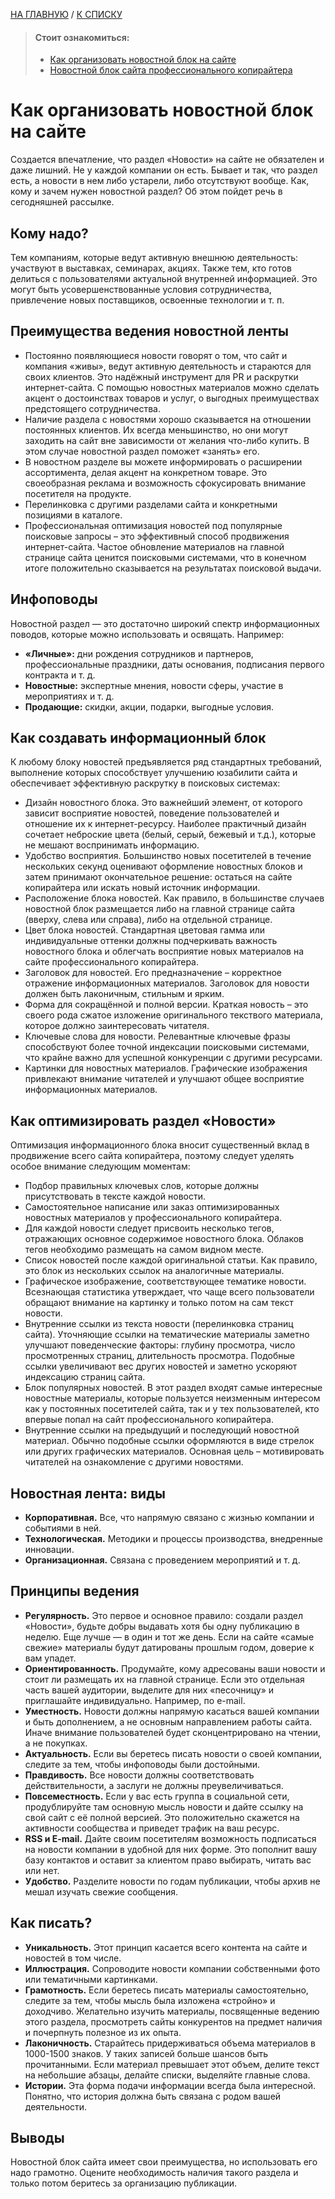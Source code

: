 [НА ГЛАВНУЮ](../../README.md) / [К СПИСКУ](../elem_of_interface.md)

> #### Стоит ознакомиться:
>
> - [Как организовать новостной блок на сайте](https://www.setup.ru/client/subscription/355)
> - [Новостной блок сайта профессионального копирайтера](https://www.watermillsky.ru/%D1%81%D1%82%D0%B0%D1%82%D1%8C%D0%B8/%D0%BA%D0%BE%D0%BD%D1%82%D0%B5%D0%BD%D1%82-%D0%B4%D0%BB%D1%8F-%D0%BF%D1%80%D0%BE%D0%B4%D0%B2%D0%B8%D0%B6%D0%B5%D0%BD%D0%B8%D1%8F/%D0%BD%D0%BE%D0%B2%D0%BE%D1%81%D1%82%D0%BD%D0%BE%D0%B9-%D0%B1%D0%BB%D0%BE%D0%BA-%D1%81%D0%B0%D0%B9%D1%82%D0%B0-%D0%BF%D1%80%D0%BE%D1%84%D0%B5%D1%81%D1%81%D0%B8%D0%BE%D0%BD%D0%B0%D0%BB%D1%8C%D0%BD%D0%BE%D0%B3%D0%BE-%D0%BA%D0%BE%D0%BF%D0%B8%D1%80%D0%B0%D0%B9%D1%82%D0%B5%D1%80%D0%B0/)

# Как организовать новостной блок на сайте

Создается впечатление, что раздел «Новости» на сайте не обязателен и даже лишний. Не у каждой компании он есть. Бывает и так, что раздел есть, а новости в нем либо устарели, либо отсутствуют вообще. Как, кому и зачем нужен новостной раздел? Об этом пойдет речь в сегодняшней рассылке.

## Кому надо?

Тем компаниям, которые ведут активную внешнюю деятельность: участвуют в выставках, семинарах, акциях. Также тем, кто готов делиться с пользователями актуальной внутренней информацией. Это могут быть усовершенствованные условия сотрудничества, привлечение новых поставщиков, освоенные технологии и т. п.

## Преимущества ведения новостной ленты

- Постоянно появляющиеся новости говорят о том, что сайт и компания «живы», ведут активную деятельность и стараются для своих клиентов. Это надёжный инструмент для PR и раскрутки интернет-сайта. С помощью новостных материалов можно сделать акцент о достоинствах товаров и услуг, о выгодных преимуществах предстоящего сотрудничества.
- Наличие раздела с новостями хорошо сказывается на отношении постоянных клиентов. Их всегда меньшинство, но они могут заходить на сайт вне зависимости от желания что-либо купить. В этом случае новостной раздел поможет «занять» его.
- В новостном разделе вы можете информировать о расширении ассортимента, делая акцент на конкретном товаре. Это своеобразная реклама и возможность сфокусировать внимание посетителя на продукте.
- Перелинковка с другими разделами сайта и конкретными позициями в каталоге.
- Профессиональная оптимизация новостей под популярные поисковые запросы – это эффективный способ продвижения интернет-сайта. Частое обновление материалов на главной странице сайта ценится поисковыми системами, что в конечном итоге положительно сказывается на результатах поисковой выдачи.

## Инфоповоды

Новостной раздел — это достаточно широкий спектр информационных поводов, которые можно использовать и освящать. Например:

- **«Личные»:** дни рождения сотрудников и партнеров, профессиональные праздники, даты основания, подписания первого контракта и т. д.
- **Новостные:** экспертные мнения, новости сферы, участие в мероприятиях и т. д.
- **Продающие:** скидки, акции, подарки, выгодные условия.

## Как создавать информационный блок 

К любому блоку новостей предъявляется ряд стандартных требований, выполнение которых способствует улучшению юзабилити сайта и обеспечивает эффективную раскрутку в поисковых системах: 

- Дизайн новостного блока. Это важнейший элемент, от которого зависит восприятие новостей, поведение пользователей и отношение их к интернет-ресурсу. Наиболее практичный дизайн сочетает неброские цвета (белый, серый, бежевый и т.д.), которые не мешают воспринимать информацию.
- Удобство восприятия. Большинство новых посетителей в течение нескольких секунд оценивают оформление новостных блоков и затем принимают окончательное решение: остаться на сайте копирайтера или искать новый источник информации.
- Расположение блока новостей. Как правило, в большинстве случаев новостной блок размещается либо на главной странице сайта (вверху, слева или справа), либо на отдельной странице.
- Цвет блока новостей. Стандартная цветовая гамма или индивидуальные оттенки должны подчеркивать важность новостного блока и облегчать восприятие новых материалов на сайте профессионального копирайтера.
- Заголовок для новостей. Его предназначение – корректное отражение информационных материалов. Заголовок для новости должен быть лаконичным, стильным и ярким.
- Форма для сокращённой и полной версии. Краткая новость – это своего рода сжатое изложение оригинального текствого материала, которое должно заинтересовать читателя.
- Ключевые слова для новости. Релевантные ключевые фразы способствуют более точной индексации поисковыми системами, что крайне важно для успешной конкуренции с другими ресурсами.
- Картинки для новостных материалов. Графические изображения привлекают внимание читателей и улучшают общее восприятие информационных материалов.

## Как оптимизировать раздел «Новости» 

Оптимизация информационного блока вносит существенный вклад в продвижение всего сайта копирайтера, поэтому следует уделять особое внимание следующим моментам:

- Подбор правильных ключевых слов, которые должны присутствовать в тексте каждой новости.
- Самостоятельное написание или заказ оптимизированных новостных материалов у профессионального копирайтера.
- Для каждой новости следует присвоить несколько тегов, отражающих основное содержимое новостного блока. Облаков тегов необходимо размещать на самом видном месте.
- Список новостей после каждой оригинальной статьи. Как правило, это блок из нескольких ссылок на аналогичные материалы.
- Графическое изображение, соответствующее тематике новости. Всезнающая статистика утверждает, что чаще всего пользователи обращают внимание на картинку и только потом на сам текст новости.
- Внутренние ссылки из текста новости (перелинковка страниц сайта). Уточняющие ссылки на тематические материалы заметно улучшают поведенческие факторы: глубину просмотра, число просмотренных страниц, длительность просмотра. Подобные ссылки увеличивают вес других новостей и заметно ускоряют индексацию страниц сайта.
- Блок популярных новостей. В этот раздел входят самые интересные новостные материалы, которые пользуется неизменным интересом как у постоянных посетителей сайта, так и у тех пользователей, кто впервые попал на сайт профессионального копирайтера.
- Внутренние ссылки на предыдущий и последующий новостной материал. Обычно подобные ссылки оформляются в виде стрелок или других графических материалов. Основная цель – мотивировать читателей на ознакомление с другими новостями.

## Новостная лента: виды

- **Корпоративная.** Все, что напрямую связано с жизнью компании и событиями в ней.
- **Технологическая.** Методики и процессы производства, внедренные инновации.
- **Организационная.** Связана с проведением мероприятий и т. д.

## Принципы ведения

- **Регулярность.** Это первое и основное правило: создали раздел «Новости», будьте добры выдавать хотя бы одну публикацию в неделю. Еще лучше — в один и тот же день. Если на сайте «самые свежие» материалы будут датированы прошлым годом, доверие к вам упадет.
- **Ориентированность.** Продумайте, кому адресованы ваши новости и стоит ли размещать их на главной странице. Если это отдельная часть вашей аудитории, выделите для них «песочницу» и приглашайте индивидуально. Например, по e-mail.
- **Уместность.** Новости должны напрямую касаться вашей компании и быть дополнением, а не основным направлением работы сайта. Иначе внимание пользователей будет сконцентрировано на чтении, а не покупках.
- **Актуальность.** Если вы беретесь писать новости о своей компании, следите за тем, чтобы инфоповоды были достойными.
- **Правдивость.** Все новости должны соответствовать действительности, а заслуги не должны преувеличиваться.
- **Повсеместность.** Если у вас есть группа в социальной сети, продублируйте там основную мысль новости и дайте ссылку на свой сайт с её полной версией. Это положительно скажется на активности сообщества и приведет трафик на ваш ресурс.
- **RSS и E-mail.** Дайте своим посетителям возможность подписаться на новости компании в удобной для них форме. Это пополнит вашу базу контактов и оставит за клиентом право выбирать, читать вас или нет.
- **Удобство.** Разделите новости по годам публикации, чтобы архив не мешал изучать свежие сообщения. 

## Как писать?

- **Уникальность.** Этот принцип касается всего контента на сайте и новостей в том числе.
- **Иллюстрация.** Сопроводите новости компании собственными фото или тематичными картинками.
- **Грамотность.** Если беретесь писать материалы самостоятельно, следите за тем, чтобы мысль была изложена «стройно» и доходчиво. Желательно изучить материалы, посвященные ведению этого раздела, просмотреть сайты конкурентов на предмет наличия и почерпнуть полезное из их опыта.
- **Лаконичность.** Старайтесь придерживаться объема материалов в 1000-1500 знаков. У таких записей больше шансов быть прочитанными. Если материал превышает этот объем, делите текст на небольшие абзацы, делайте списки, выделяйте главные слова.
- **Истории.** Эта форма подачи информации всегда была интересной. Понятно, что история должна быть связана с родом вашей деятельности.

## Выводы

Новостной блок сайта имеет свои преимущества, но использовать его надо грамотно. Оцените необходимость наличия такого раздела и только потом беритесь за организацию публикации.